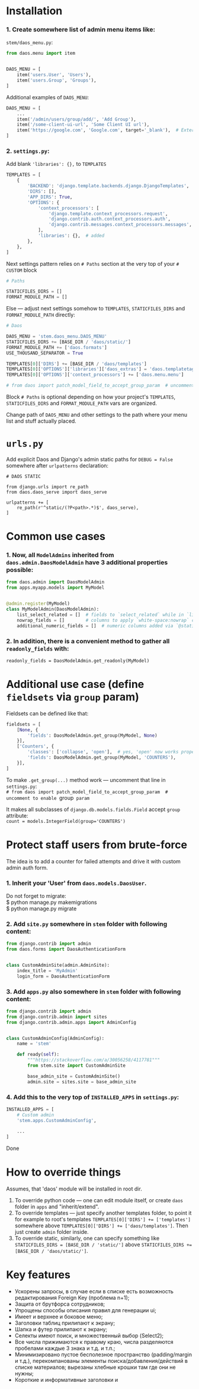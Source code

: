 # Installation

### 1. Create somewhere list of admin menu items like:
`stem/daos_menu.py`:
```python
from daos.menu import item


DAOS_MENU = [
    item('users.User', 'Users'),
    item('users.Group', 'Groups'),
]
```

Additional examples of `DAOS_MENU`:
```python
DAOS_MENU = [
    ...
    item('/admin/users/group/add/', 'Add Group'),
    item('/some-client-ui-url', 'Some Client UI url'),
    item('https://google.com', 'Google.com', target='_blank'),  # External
]
```

### 2. `settings.py`:

Add blank `'libraries': {},` to `TEMPLATES`

```python
TEMPLATES = [
    {
        'BACKEND': 'django.template.backends.django.DjangoTemplates',
        'DIRS': [],
        'APP_DIRS': True,
        'OPTIONS': {
            'context_processors': [
                'django.template.context_processors.request',
                'django.contrib.auth.context_processors.auth',
                'django.contrib.messages.context_processors.messages',
            ],
            'libraries': {},  # added
        },
    },
]
```

Next settings pattern relies on `# Paths` section at the very top of your `# CUSTOM` block
```python
# Paths

STATICFILES_DIRS = []
FORMAT_MODULE_PATH = []
```

Else — adjust next settings somehow to `TEMPLATES`, `STATICFILES_DIRS` and `FORMAT_MODULE_PATH` directly:

```python
# Daos

DAOS_MENU = 'stem.daos_menu.DAOS_MENU'
STATICFILES_DIRS += [BASE_DIR / 'daos/static/']
FORMAT_MODULE_PATH += ['daos.formats']
USE_THOUSAND_SEPARATOR = True

TEMPLATES[0]['DIRS'] += [BASE_DIR / 'daos/templates']
TEMPLATES[0]['OPTIONS']['libraries']['daos_extras'] = 'daos.templatetags.daos_extras'
TEMPLATES[0]['OPTIONS']['context_processors'] += ['daos.menu.menu']

# from daos import patch_model_field_to_accept_group_param  # uncomment to enable `group` param
```

Block `# Paths` is optional depending on how your project's `TEMPLATES`, `STATICFILES_DIRS` and `FORMAT_MODULE_PATH` vars are organized.

Change path of `DAOS_MENU` and other settings to the path where your menu list and stuff actually placed.


# `urls.py`

Add explicit Daos and Django's admin static paths for `DEBUG = False` somewhere after `urlpatterns` declaration:

```
# DAOS STATIC

from django.urls import re_path
from daos.daos_serve import daos_serve

urlpatterns += [
    re_path(r'^static/(?P<path>.*)$', daos_serve),
]
```

# Common use cases

### 1. Now, all `ModelAdmins` inherited from `daos.admin.DaosModelAdmin` have 3 additional properties possible:
```python
from daos.admin import DaosModelAdmin
from apps.myapp.models import MyModel


@admin.register(MyModel)
class MyModelAdmin(DaosModelAdmin):
    list_select_related = []  # fields to `select_related` while in `list_editable`
    nowrap_fields = []        # columns to apply `white-space:nowrap` cc-rule
    additional_numeric_fields = []  # numeric columns added via `@staticmethod` must also be aligned to right
```

### 2. In addition, there is a convenient method to gather all `readonly_fields` with:
`readonly_fields = DaosModelAdmin.get_readonly(MyModel)`


# Additional use case (define `fieldsets` via `group` param)

Fieldsets can be defined like that:
```python
fieldsets = [
    [None, {
        'fields': DaosModelAdmin.get_group(MyModel, None)
    }],
    ['Counters', {
        'classes': ['collapse', 'open'],  # yes, 'open' now works properly with 'daos'
        'fields': DaosModelAdmin.get_group(MyModel, 'COUNTERS'),
    }],
]
```

To make `.get_group(...)` method work — uncomment that line in `settings.py`:  
`# from daos import patch_model_field_to_accept_group_param  # uncomment to enable `group` param`

It makes all subclasses of `django.db.models.fields.Field` accept `group` attribute:  
`count = models.IntegerField(group='COUNTERS')`


# Protect staff users from brute-force

The idea is to add a counter for failed attempts and drive it with custom admin auth form.

### 1. Inherit your 'User' from `daos.models.DaosUser`.  
   Do not forget to migrate:  
   $ python manage.py makemigrations  
   $ python manage.py migrate
    
### 2. Add `site.py` somewhere in `stem` folder with following content:
```python
from django.contrib import admin
from daos.forms import DaosAuthenticationForm


class CustomAdminSite(admin.AdminSite):
    index_title = 'MyAdmin'
    login_form = DaosAuthenticationForm

```
### 3. Add `apps.py` also somewhere in `stem` folder with following content:
```python
from django.contrib import admin
from django.contrib.admin import sites
from django.contrib.admin.apps import AdminConfig


class CustomAdminConfig(AdminConfig):
    name = 'stem'

    def ready(self):
        """https://stackoverflow.com/a/30056258/4117781"""
        from stem.site import CustomAdminSite

        base_admin_site = CustomAdminSite()
        admin.site = sites.site = base_admin_site
```
### 4. Add this to the very top of `INSTALLED_APPS` in `settings.py`:
```python
INSTALLED_APPS = [
    # Custom admin
    'stem.apps.CustomAdminConfig',
    
    ...
]
```

Done


# How to override things

Assumes, that 'daos' module will be installed in root dir.

1. To override python code — one can edit module itself, or create `daos` folder in `apps` and "inherit/extend".
2. To override templates — just specify another templates folder, to point it for example to root's templates `TEMPLATES[0]['DIRS'] += ['templates']` somewhere above `TEMPLATES[0]['DIRS'] += ['daos/templates']`. Then just create `admin` folder inside. 
3. To override static, similarly, one can specify something like `STATICFILES_DIRS = [BASE_DIR / 'static/']` above `STATICFILES_DIRS += [BASE_DIR / 'daos/static/']`.


# Key features

- Ускорены запросы, в случае если в списке есть возможность редактирования Foreign Key (проблема n+1);
- Защита от брутфорса сотрудников;
- Упрощены способы описания правил для генерации ui;
- Имеет и верхнее и боковое меню;
- Заголовки таблиц прилипают к экрану;
- Шапка и футер прилипают к экрану;
- Селекты имеют поиск, и множественный выбор (Select2);
- Все числа прижимаются к правому краю, числа разделяются пробелами каждые 3 знака и т.д. и т.п.;
- Минимизировано пустое бесполезное пространство (padding/margin и т.д.), перекомпанованы элементы поиска/добавления/действий в списке материалов; вырезаны хлебные крошки там где они не нужны;
- Короткие и информативные заголовки и <title>;
- Все эти изменения адаптируется и под моб. устройства;
- и т.д. и т.п.


# What's done in details

### Шапка:
- Плавающая
- Левое меню перенесено в Шапку, и доступно н всех страницах
- Пользовательские действия вынесены из Шапки на главную страницу

### Список:
- actions / search / add — объединены в одну строку и плавают
- Шапка таблицы, а также первые две th каждой строки — плавают
- Фильтр — плавает
- Пагинация — плавает
- Возможность указать поля, с запретом переноса строк (white-space: nowrap)
- Все числа выровнены по правому краю
- Числа разделяются пробелом каждые 3 знака
- Дроби разделяются точкой, а не запятой

### Детальная Страница:
- Нижняя Панель с кнопками плавает 
- Шапка inline-таблиц, а также первые две th каждой строки — плавают (как в списке)
- Чекбоксы — вытянуты
- Уменьшены расстояния между блоками
- Исправлен баг сворачивания/раскрытия объединённых полей

### Контролы (актуально для Списка и Детальной Страницы):
- Контролы приведены к единому размеру
- Виджет дата/время в одну строку
- Select 2 (в т.ч. multiple)

### Прочее:
- Упрощён <title> на всех страница
- Фавиконка
- Хлебные крошки вынесены в заголовки
- Главная страница вытянута на всю ширину окна
- Мобильная версия — юзабельна
- Убрана auto тема


# After any overrides check:

### This pages
| Name  | Link |
| --- | --- |
| Дашборд                             | http://127.0.0.1:8000/admin/                           |                                                                          
| Страница апликейшена                | http://127.0.0.1:8000/admin/users/                     |                                                    
| Список: С фильтром                  | http://127.0.0.1:8000/admin/users/user/                |                                                               
| Список: С редактируемыми полями     | http://127.0.0.1:8000/admin/users/group/               |                                               
| Список: Подтверждение удаления      | http://127.0.0.1:3000/admin/users/user/                |                                              
| Детальная: Страница добавления      | http://127.0.0.1:8000/admin/users/user/add/            |                                                  
| Детальная: С филдсетами             | http://127.0.0.1:3000/admin/users/user/1/change/       |                                                               
| Детальная: Простая                  | http://127.0.0.1:3000/admin/users/user/2/change/       |                                                        
| Детальная: История                  | http://127.0.0.1:3000/admin/users/user/1/history/      |                                                        
| Детальная: Подтверждение удаления   | http://127.0.0.1:3000/admin/users/user/1/delete/       |                                                       
| Пользователь: Вход для анонимного   | http://127.0.0.1:8000/admin/                           |                                   
| Пользователь: Сброс пароля          | http://127.0.0.1:3000/admin/users/user/1/password/     |                                                         
| Пользователь: Смена пароля          | http://127.0.0.1:3000/admin/password_change/           |                                                               
| Пользователь: Выход                 | http://127.0.0.1:3000/admin/logout/                    |                                          
| Документация: Главная               | http://127.0.0.1:8000/admin/doc/                       |                                       
| Документация: Список                | http://127.0.0.1:8000/admin/doc/models/                |                                              
| Документация: Детальная страница    | http://127.0.0.1:8000/admin/doc/models/admin.logentry/ |                                                             

### And this blocks
- Левая панель
- Хлебные крошки
- Вёрстка
- Мессаджи
- В светлой и тёмной темах


